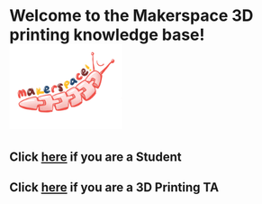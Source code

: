 # Welcome to the Makerspace 3D printing knowledge base! <img src="https://github.com/semisubzero/LayerSlayers/blob/master/Misc/MakerspaceSlug.png" width="200">


## Click [here](https://github.com/semisubzero/LayerSlayers/wiki/Student-Table-of-Contents) if you are a Student
## Click [here](https://github.com/semisubzero/LayerSlayers/wiki/TA-Table-of-Contents) if you are a 3D Printing TA
